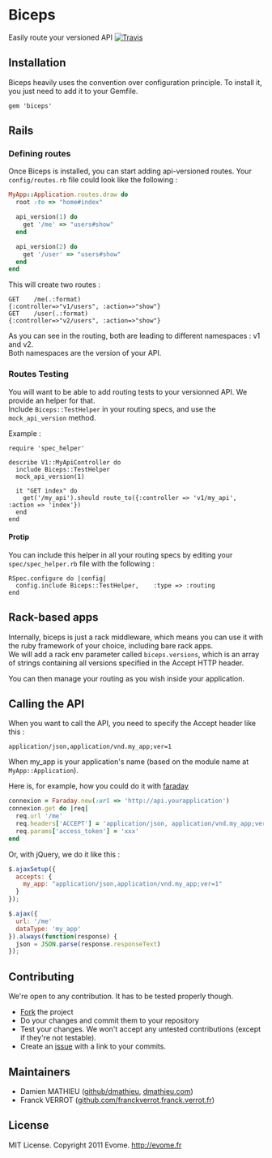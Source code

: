 # Biceps

Easily route your versioned API
[![Travis](https://secure.travis-ci.org/lyonrb/biceps.png)](http://travis-ci.org/lyonrb/biceps)

## Installation

Biceps heavily uses the convention over configuration principle.
To install it, you just need to add it to your Gemfile.

    gem 'biceps'

## Rails

### Defining routes

Once Biceps is installed, you can start adding api-versioned routes.
Your `config/routes.rb` file could look like the following :

```ruby
MyApp::Application.routes.draw do
  root :to => "home#index"

  api_version(1) do
    get '/me' => "users#show"
  end

  api_version(2) do
    get '/user' => "users#show"
  end
end
```

This will create two routes :

    GET    /me(.:format)                                 {:controller=>"v1/users", :action=>"show"}
    GET    /user(.:format)                               {:controller=>"v2/users", :action=>"show"}

As you can see in the routing, both are leading to different namespaces
: v1 and v2.  
Both namespaces are the version of your API.


### Routes Testing

You will want to be able to add routing tests to your versionned API. We provide an helper for that.  
Include `Biceps::TestHelper` in your routing specs, and use the `mock_api_version` method.

Example :

    require 'spec_helper'

    describe V1::MyApiController do
      include Biceps::TestHelper
      mock_api_version(1)

      it "GET index" do
        get('/my_api').should route_to({:controller => 'v1/my_api', :action => 'index'})
      end
    end

#### Protip
You can include this helper in all your routing specs by editing your `spec/spec_helper.rb` file with the following :

    RSpec.configure do |config|
      config.include Biceps::TestHelper,    :type => :routing
    end

## Rack-based apps

Internally, biceps is just a rack middleware, which means you can use it with the ruby framework of your choice, including bare rack apps.  
We will add a rack env parameter called `biceps.versions`, which is an array of strings containing all versions specified in the Accept HTTP header.

You can then manage your routing as you wish inside your application.

## Calling the API

When you want to call the API, you need to specify the Accept header
like this :

    application/json,application/vnd.my_app;ver=1

When my_app is your application's name (based on the module name at
`MyApp::Application`).

Here is, for example, how you could do it with [faraday](https://github.com/technoweenie/faraday)

```ruby
connexion = Faraday.new(:url => 'http://api.yourapplication')
connexion.get do |req|
  req.url '/me'
  req.headers['ACCEPT'] = 'application/json, application/vnd.my_app;ver=1'
  req.params['access_token'] = 'xxx'
end
```

Or, with jQuery, we do it like this :

```javascript
$.ajaxSetup({
  accepts: {
    my_app: "application/json,application/vnd.my_app;ver=1"
  }
});

$.ajax({
  url: '/me'
  dataType: 'my_app'
}).always(function(response) {
  json = JSON.parse(response.responseText)
});
```

## Contributing

We're open to any contribution. It has to be tested properly though.

* [Fork](http://help.github.com/forking/) the project
* Do your changes and commit them to your repository
* Test your changes. We won't accept any untested contributions (except if they're not testable).
* Create an [issue](https://github.com/lyonrb/biceps/issues) with a link to your commits.

## Maintainers

* Damien MATHIEU ([github/dmathieu](http://github.com/dmathieu), [dmathieu.com](http://dmathieu.com))
* Franck VERROT ([github.com/franckverrot](http://github.com/franckverrot),[franck.verrot.fr](http://franck.verrot.fr/))

## License
MIT License. Copyright 2011 Evome. http://evome.fr
